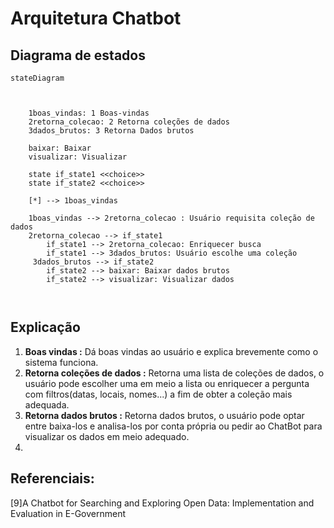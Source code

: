 # Arquitetura Chatbot


## Diagrama de estados


```mermaid
stateDiagram



    1boas_vindas: 1 Boas-vindas
    2retorna_colecao: 2 Retorna coleções de dados
    3dados_brutos: 3 Retorna Dados brutos

    baixar: Baixar
    visualizar: Visualizar

    state if_state1 <<choice>>
    state if_state2 <<choice>>

    [*] --> 1boas_vindas

    1boas_vindas --> 2retorna_colecao : Usuário requisita coleção de dados
    2retorna_colecao --> if_state1
        if_state1 --> 2retorna_colecao: Enriquecer busca
        if_state1 --> 3dados_brutos: Usuário escolhe uma coleção
     3dados_brutos --> if_state2
        if_state2 --> baixar: Baixar dados brutos
        if_state2 --> visualizar: Visualizar dados        

    

```

## Explicação

1. **Boas vindas :** Dá boas vindas ao usuário e explica brevemente como o sistema funciona.
2. **Retorna coleções de dados :** Retorna uma lista de coleções de dados, o usuário pode escolher uma em meio a lista ou enriquecer a pergunta com filtros(datas, locais, nomes...) a fim de obter a coleção mais adequada.
3. **Retorna dados brutos :** Retorna dados brutos, o usuário pode optar entre baixa-los e analisa-los por conta própria ou pedir ao ChatBot para visualizar os dados em meio adequado.
4.

## Referenciais:

[9]A Chatbot for Searching and Exploring Open Data: Implementation and Evaluation in E-Government